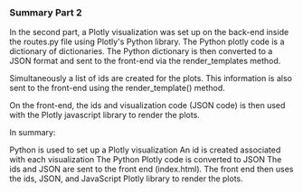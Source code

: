 ### Summary Part 2
In the second part, a Plotly visualization was set up on the back-end inside the routes.py file using Plotly's Python library. 
The Python plotly code is a dictionary of dictionaries. 
The Python dictionary is then converted to a JSON format and sent to the front-end via the render_templates method.

Simultaneously a list of ids are created for the plots. 
This information is also sent to the front-end using the render_template() method.

On the front-end, the ids and visualization code (JSON code) is then used with the Plotly javascript library to render the plots.

In summary:

Python is used to set up a Plotly visualization
An id is created associated with each visualization
The Python Plotly code is converted to JSON
The ids and JSON are sent to the front end (index.html).
The front end then uses the ids, JSON, and JavaScript Plotly library to render the plots.
